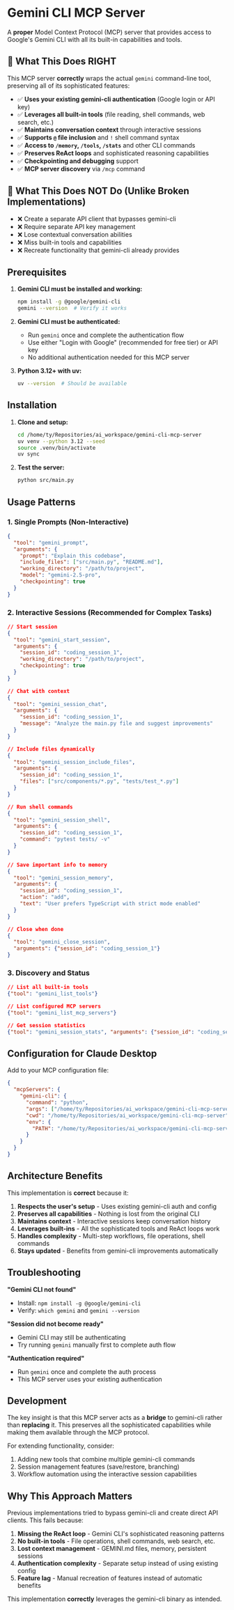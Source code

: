 # Gemini CLI MCP Server

A **proper** Model Context Protocol (MCP) server that provides access to Google's Gemini CLI with all its built-in capabilities and tools.

## 🎯 What This Does RIGHT

This MCP server **correctly** wraps the actual `gemini` command-line tool, preserving all of its sophisticated features:

- ✅ **Uses your existing gemini-cli authentication** (Google login or API key)
- ✅ **Leverages all built-in tools** (file reading, shell commands, web search, etc.)
- ✅ **Maintains conversation context** through interactive sessions
- ✅ **Supports `@` file inclusion** and `!` shell command syntax  
- ✅ **Access to `/memory`, `/tools`, `/stats`** and other CLI commands
- ✅ **Preserves ReAct loops** and sophisticated reasoning capabilities
- ✅ **Checkpointing and debugging** support
- ✅ **MCP server discovery** via `/mcp` command

## 🚫 What This Does NOT Do (Unlike Broken Implementations)

- ❌ Create a separate API client that bypasses gemini-cli
- ❌ Require separate API key management  
- ❌ Lose contextual conversation abilities
- ❌ Miss built-in tools and capabilities
- ❌ Recreate functionality that gemini-cli already provides

## Prerequisites

1. **Gemini CLI must be installed and working:**
   ```bash
   npm install -g @google/gemini-cli
   gemini --version  # Verify it works
   ```

2. **Gemini CLI must be authenticated:**
   - Run `gemini` once and complete the authentication flow
   - Use either "Login with Google" (recommended for free tier) or API key
   - No additional authentication needed for this MCP server

3. **Python 3.12+ with uv:**
   ```bash
   uv --version  # Should be available
   ```

## Installation

1. **Clone and setup:**
   ```bash
   cd /home/ty/Repositories/ai_workspace/gemini-cli-mcp-server
   uv venv --python 3.12 --seed
   source .venv/bin/activate
   uv sync
   ```

2. **Test the server:**
   ```bash
   python src/main.py
   ```

## Usage Patterns

### 1. Single Prompts (Non-Interactive)
```json
{
  "tool": "gemini_prompt",
  "arguments": {
    "prompt": "Explain this codebase",
    "include_files": ["src/main.py", "README.md"],
    "working_directory": "/path/to/project",
    "model": "gemini-2.5-pro",
    "checkpointing": true
  }
}
```

### 2. Interactive Sessions (Recommended for Complex Tasks)
```json
// Start session
{
  "tool": "gemini_start_session", 
  "arguments": {
    "session_id": "coding_session_1",
    "working_directory": "/path/to/project",
    "checkpointing": true
  }
}

// Chat with context
{
  "tool": "gemini_session_chat",
  "arguments": {
    "session_id": "coding_session_1", 
    "message": "Analyze the main.py file and suggest improvements"
  }
}

// Include files dynamically
{
  "tool": "gemini_session_include_files",
  "arguments": {
    "session_id": "coding_session_1",
    "files": ["src/components/*.py", "tests/test_*.py"]
  }
}

// Run shell commands
{
  "tool": "gemini_session_shell",
  "arguments": {
    "session_id": "coding_session_1",
    "command": "pytest tests/ -v"
  }
}

// Save important info to memory
{
  "tool": "gemini_session_memory",
  "arguments": {
    "session_id": "coding_session_1",
    "action": "add",
    "text": "User prefers TypeScript with strict mode enabled"
  }
}

// Close when done
{
  "tool": "gemini_close_session",
  "arguments": {"session_id": "coding_session_1"}
}
```

### 3. Discovery and Status
```json
// List all built-in tools
{"tool": "gemini_list_tools"}

// List configured MCP servers  
{"tool": "gemini_list_mcp_servers"}

// Get session statistics
{"tool": "gemini_session_stats", "arguments": {"session_id": "coding_session_1"}}
```

## Configuration for Claude Desktop

Add to your MCP configuration file:

```json
{
  "mcpServers": {
    "gemini-cli": {
      "command": "python",
      "args": ["/home/ty/Repositories/ai_workspace/gemini-cli-mcp-server/src/main.py"],
      "cwd": "/home/ty/Repositories/ai_workspace/gemini-cli-mcp-server",
      "env": {
        "PATH": "/home/ty/Repositories/ai_workspace/gemini-cli-mcp-server/.venv/bin:${PATH}"
      }
    }
  }
}
```

## Architecture Benefits

This implementation is **correct** because it:

1. **Respects the user's setup** - Uses existing gemini-cli auth and config
2. **Preserves all capabilities** - Nothing is lost from the original CLI
3. **Maintains context** - Interactive sessions keep conversation history
4. **Leverages built-ins** - All the sophisticated tools and ReAct loops work
5. **Handles complexity** - Multi-step workflows, file operations, shell commands
6. **Stays updated** - Benefits from gemini-cli improvements automatically

## Troubleshooting

**"Gemini CLI not found"**
- Install: `npm install -g @google/gemini-cli`
- Verify: `which gemini` and `gemini --version`

**"Session did not become ready"**  
- Gemini CLI may still be authenticating
- Try running `gemini` manually first to complete auth flow

**"Authentication required"**
- Run `gemini` once and complete the auth process
- This MCP server uses your existing authentication

## Development

The key insight is that this MCP server acts as a **bridge** to gemini-cli rather than **replacing** it. This preserves all the sophisticated capabilities while making them available through the MCP protocol.

For extending functionality, consider:
1. Adding new tools that combine multiple gemini-cli commands
2. Session management features (save/restore, branching)
3. Workflow automation using the interactive session capabilities

## Why This Approach Matters

Previous implementations tried to bypass gemini-cli and create direct API clients. This fails because:

1. **Missing the ReAct loop** - Gemini CLI's sophisticated reasoning patterns
2. **No built-in tools** - File operations, shell commands, web search, etc.
3. **Lost context management** - GEMINI.md files, memory, persistent sessions
4. **Authentication complexity** - Separate setup instead of using existing config
5. **Feature lag** - Manual recreation of features instead of automatic benefits

This implementation **correctly** leverages the gemini-cli binary as intended.
